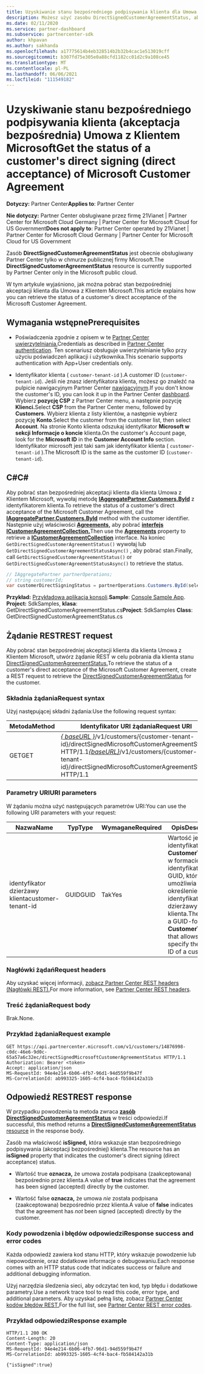 ```yaml
---
title: Uzyskiwanie stanu bezpośredniego podpisywania klienta dla Umowa z Klientem Microsoft.
description: Możesz użyć zasobu DirectSignedCustomerAgreementStatus, aby uzyskać stan bezpośredniego podpisywania klienta (akceptacja bezpośrednia) Umowa z Klientem Microsoft.
ms.date: 02/11/2020
ms.service: partner-dashboard
ms.subservice: partnercenter-sdk
author: khpavan
ms.author: sakhanda
ms.openlocfilehash: a17775614b4eb328514b2b32b4cac1e513019cff
ms.sourcegitcommit: b307fd75e305e0a88cfd1182cc01d2c9a108ce45
ms.translationtype: MT
ms.contentlocale: pl-PL
ms.lasthandoff: 06/06/2021
ms.locfileid: "111549182"
---
```

# <a name="get-the-status-of-a-customers-direct-signing-direct-acceptance-of-microsoft-customer-agreement"></a><span data-ttu-id="9e968-103">Uzyskiwanie stanu bezpośredniego podpisywania klienta (akceptacja bezpośrednia) Umowa z Klientem Microsoft</span><span class="sxs-lookup"><span data-stu-id="9e968-103">Get the status of a customer's direct signing (direct acceptance) of Microsoft Customer Agreement</span></span>

<span data-ttu-id="9e968-104">**Dotyczy:** Partner Center</span><span class="sxs-lookup"><span data-stu-id="9e968-104">**Applies to**: Partner Center</span></span>

<span data-ttu-id="9e968-105">**Nie dotyczy:** Partner Center obsługiwane przez firmę 21Vianet | Partner Center for Microsoft Cloud Germany | Partner Center for Microsoft Cloud for US Government</span><span class="sxs-lookup"><span data-stu-id="9e968-105">**Does not apply to**: Partner Center operated by 21Vianet | Partner Center for Microsoft Cloud Germany | Partner Center for Microsoft Cloud for US Government</span></span>

<span data-ttu-id="9e968-106">Zasób **DirectSignedCustomerAgreementStatus** jest obecnie obsługiwany Partner Center tylko w chmurze publicznej firmy Microsoft.</span><span class="sxs-lookup"><span data-stu-id="9e968-106">The **DirectSignedCustomerAgreementStatus** resource is currently supported by Partner Center only in the Microsoft public cloud.</span></span>

<span data-ttu-id="9e968-107">W tym artykule wyjaśniono, jak można pobrać stan bezpośredniej akceptacji klienta dla Umowa z Klientem Microsoft.</span><span class="sxs-lookup"><span data-stu-id="9e968-107">This article explains how you can retrieve the status of a customer's direct acceptance of the Microsoft Customer Agreement.</span></span>

## <a name="prerequisites"></a><span data-ttu-id="9e968-108">Wymagania wstępne</span><span class="sxs-lookup"><span data-stu-id="9e968-108">Prerequisites</span></span>

- <span data-ttu-id="9e968-109">Poświadczenia zgodnie z opisem w te [Partner Center uwierzytelniania.](partner-center-authentication.md)</span><span class="sxs-lookup"><span data-stu-id="9e968-109">Credentials as described in [Partner Center authentication](partner-center-authentication.md).</span></span> <span data-ttu-id="9e968-110">Ten scenariusz obsługuje uwierzytelnianie tylko przy użyciu poświadczeń aplikacji i użytkownika.</span><span class="sxs-lookup"><span data-stu-id="9e968-110">This scenario supports authentication with App+User credentials only.</span></span>

- <span data-ttu-id="9e968-111">Identyfikator klienta ( `customer-tenant-id` ).</span><span class="sxs-lookup"><span data-stu-id="9e968-111">A customer ID (`customer-tenant-id`).</span></span> <span data-ttu-id="9e968-112">Jeśli nie znasz identyfikatora klienta, możesz go znaleźć na pulpicie nawigacyjnym Partner Center [nawigacyjnym](https://partner.microsoft.com/dashboard).</span><span class="sxs-lookup"><span data-stu-id="9e968-112">If you don't know the customer's ID, you can look it up in the Partner Center [dashboard](https://partner.microsoft.com/dashboard).</span></span> <span data-ttu-id="9e968-113">Wybierz **pozycję CSP** z Partner Center menu, a następnie pozycję **Klienci.**</span><span class="sxs-lookup"><span data-stu-id="9e968-113">Select **CSP** from the Partner Center menu, followed by **Customers**.</span></span> <span data-ttu-id="9e968-114">Wybierz klienta z listy klientów, a następnie wybierz pozycję **Konto**.</span><span class="sxs-lookup"><span data-stu-id="9e968-114">Select the customer from the customer list, then select **Account**.</span></span> <span data-ttu-id="9e968-115">Na stronie Konto klienta odszukaj identyfikator **Microsoft w** **sekcji Informacje o koncie** klienta.</span><span class="sxs-lookup"><span data-stu-id="9e968-115">On the customer's Account page, look for the **Microsoft ID** in the **Customer Account Info** section.</span></span> <span data-ttu-id="9e968-116">Identyfikator microsoft jest taki sam jak identyfikator klienta ( `customer-tenant-id` ).</span><span class="sxs-lookup"><span data-stu-id="9e968-116">The Microsoft ID is the same as the customer ID  (`customer-tenant-id`).</span></span>

## <a name="c"></a><span data-ttu-id="9e968-117">C\#</span><span class="sxs-lookup"><span data-stu-id="9e968-117">C\#</span></span>

<span data-ttu-id="9e968-118">Aby pobrać stan bezpośredniej akceptacji klienta dla klienta Umowa z Klientem Microsoft, wywołaj metodę [**IAggregatePartner.Customers.ById**](/dotnet/api/microsoft.store.partnercenter.customers.icustomercollection.byid) z identyfikatorem klienta.</span><span class="sxs-lookup"><span data-stu-id="9e968-118">To retrieve the status of a customer's direct acceptance of the Microsoft Customer Agreement, call the [**IAggregatePartner.Customers.ById**](/dotnet/api/microsoft.store.partnercenter.customers.icustomercollection.byid) method with the customer identifier.</span></span> <span data-ttu-id="9e968-119">Następnie użyj właściwości [**Agreements,**](/dotnet/api/microsoft.store.partnercenter.customers.icustomer.agreements) aby pobrać [**interfejs ICustomerAgreementCollection.**](/dotnet/api/microsoft.store.partnercenter.agreements.icustomeragreementcollection)</span><span class="sxs-lookup"><span data-stu-id="9e968-119">Then use the [**Agreements**](/dotnet/api/microsoft.store.partnercenter.customers.icustomer.agreements) property to retrieve a [**ICustomerAgreementCollection**](/dotnet/api/microsoft.store.partnercenter.agreements.icustomeragreementcollection) interface.</span></span> <span data-ttu-id="9e968-120">Na koniec `GetDirectSignedCustomerAgreementStatus()` wywołaj lub `GetDirectSignedCustomerAgreementStatusAsync()` , aby pobrać stan.</span><span class="sxs-lookup"><span data-stu-id="9e968-120">Finally, call `GetDirectSignedCustomerAgreementStatus()` or `GetDirectSignedCustomerAgreementStatusAsync()` to retrieve the status.</span></span>

``` csharp
// IAggregatePartner partnerOperations;
// string customerId;
var customerDirectSigningStatus = partnerOperations.Customers.ById(selectedCustomerId).Agreements.GetDirectSignedCustomerAgreementStatus();
```

<span data-ttu-id="9e968-121">**Przykład:** [Przykładowa aplikacja konsoli](https://github.com/microsoft/Partner-Center-DotNet-Samples).</span><span class="sxs-lookup"><span data-stu-id="9e968-121">**Sample**: [Console Sample App](https://github.com/microsoft/Partner-Center-DotNet-Samples).</span></span> <span data-ttu-id="9e968-122">**Project:** SdkSamples, **klasa**: GetDirectSignedCustomerAgreementStatus.cs</span><span class="sxs-lookup"><span data-stu-id="9e968-122">**Project**: SdkSamples **Class**: GetDirectSignedCustomerAgreementStatus.cs</span></span>

## <a name="rest-request"></a><span data-ttu-id="9e968-123">Żądanie REST</span><span class="sxs-lookup"><span data-stu-id="9e968-123">REST request</span></span>

<span data-ttu-id="9e968-124">Aby pobrać stan bezpośredniej akceptacji klienta dla klienta Umowa z Klientem Microsoft, utwórz żądanie REST w celu pobrania dla klienta stanu [DirectSignedCustomerAgreementStatus.](./customer-agreement-direct-sign-status-resource.md)</span><span class="sxs-lookup"><span data-stu-id="9e968-124">To retrieve the status of a customer's direct acceptance of the Microsoft Customer Agreement, create a REST request to retrieve the [DirectSignedCustomerAgreementStatus](./customer-agreement-direct-sign-status-resource.md) for the customer.</span></span>

### <a name="request-syntax"></a><span data-ttu-id="9e968-125">Składnia żądania</span><span class="sxs-lookup"><span data-stu-id="9e968-125">Request syntax</span></span>

<span data-ttu-id="9e968-126">Użyj następującej składni żądania:</span><span class="sxs-lookup"><span data-stu-id="9e968-126">Use the following request syntax:</span></span>

| <span data-ttu-id="9e968-127">Metoda</span><span class="sxs-lookup"><span data-stu-id="9e968-127">Method</span></span> | <span data-ttu-id="9e968-128">Identyfikator URI żądania</span><span class="sxs-lookup"><span data-stu-id="9e968-128">Request URI</span></span>                                                                                      |
|--------|--------------------------------------------------------------------------------------------------|
| <span data-ttu-id="9e968-129">GET</span><span class="sxs-lookup"><span data-stu-id="9e968-129">GET</span></span>    | <span data-ttu-id="9e968-130">[*\{ baseURL \}*](partner-center-rest-urls.md)/v1/customers/{customer-tenant-id}/directSignedMicrosoftCustomerAgreementStatus HTTP/1.1</span><span class="sxs-lookup"><span data-stu-id="9e968-130">[*\{baseURL\}*](partner-center-rest-urls.md)/v1/customers/{customer-tenant-id}/directSignedMicrosoftCustomerAgreementStatus HTTP/1.1</span></span> |

### <a name="uri-parameters"></a><span data-ttu-id="9e968-131">Parametry URI</span><span class="sxs-lookup"><span data-stu-id="9e968-131">URI parameters</span></span>

<span data-ttu-id="9e968-132">W żądaniu można użyć następujących parametrów URI:</span><span class="sxs-lookup"><span data-stu-id="9e968-132">You can use the following URI parameters with your request:</span></span>

| <span data-ttu-id="9e968-133">Nazwa</span><span class="sxs-lookup"><span data-stu-id="9e968-133">Name</span></span>             | <span data-ttu-id="9e968-134">Typ</span><span class="sxs-lookup"><span data-stu-id="9e968-134">Type</span></span> | <span data-ttu-id="9e968-135">Wymagane</span><span class="sxs-lookup"><span data-stu-id="9e968-135">Required</span></span> | <span data-ttu-id="9e968-136">Opis</span><span class="sxs-lookup"><span data-stu-id="9e968-136">Description</span></span>                                                                               |
|------------------|------|----------|-------------------------------------------------------------------------------------------|
| <span data-ttu-id="9e968-137">identyfikator dzierżawy klienta</span><span class="sxs-lookup"><span data-stu-id="9e968-137">customer-tenant-id</span></span> | <span data-ttu-id="9e968-138">GUID</span><span class="sxs-lookup"><span data-stu-id="9e968-138">GUID</span></span> | <span data-ttu-id="9e968-139">Tak</span><span class="sxs-lookup"><span data-stu-id="9e968-139">Yes</span></span> | <span data-ttu-id="9e968-140">Wartość jest identyfikatorem **CustomerTenantId** w formacie identyfikatora GUID, który umożliwia określenie identyfikatora dzierżawy klienta.</span><span class="sxs-lookup"><span data-stu-id="9e968-140">The value is a GUID-formatted **CustomerTenantId** that allows you to specify the tenant ID of a customer.</span></span> |

### <a name="request-headers"></a><span data-ttu-id="9e968-141">Nagłówki żądań</span><span class="sxs-lookup"><span data-stu-id="9e968-141">Request headers</span></span>

<span data-ttu-id="9e968-142">Aby uzyskać więcej informacji, [zobacz Partner Center REST headers (Nagłówki REST).](headers.md)</span><span class="sxs-lookup"><span data-stu-id="9e968-142">For more information, see [Partner Center REST headers](headers.md).</span></span>

### <a name="request-body"></a><span data-ttu-id="9e968-143">Treść żądania</span><span class="sxs-lookup"><span data-stu-id="9e968-143">Request body</span></span>

<span data-ttu-id="9e968-144">Brak.</span><span class="sxs-lookup"><span data-stu-id="9e968-144">None.</span></span>

### <a name="request-example"></a><span data-ttu-id="9e968-145">Przykład żądania</span><span class="sxs-lookup"><span data-stu-id="9e968-145">Request example</span></span>

```http
GET https://api.partnercenter.microsoft.com/v1/customers/14876998-c0dc-46e6-9d0c-65a57a6c32ec/directSignedMicrosoftCustomerAgreementStatus HTTP/1.1
Authorization: Bearer <token>
Accept: application/json
MS-RequestId: 94e4e214-6b06-4fb7-96d1-94d559f9b47f
MS-CorrelationId: ab993325-1605-4cf4-bac4-fb584142a31b
```

## <a name="rest-response"></a><span data-ttu-id="9e968-146">Odpowiedź REST</span><span class="sxs-lookup"><span data-stu-id="9e968-146">REST response</span></span>

<span data-ttu-id="9e968-147">W przypadku powodzenia ta metoda zwraca [ **zasób DirectSignedCustomerAgreementStatus**](./customer-agreement-direct-sign-status-resource.md) w treści odpowiedzi.</span><span class="sxs-lookup"><span data-stu-id="9e968-147">If successful, this method returns a [**DirectSignedCustomerAgreementStatus** resource](./customer-agreement-direct-sign-status-resource.md) in the response body.</span></span>

<span data-ttu-id="9e968-148">Zasób ma właściwość **isSigned,** która wskazuje stan bezpośredniego podpisywania (akceptacji bezpośredniej) klienta.</span><span class="sxs-lookup"><span data-stu-id="9e968-148">The resource has an **isSigned** property that indicates the customer's direct signing (direct acceptance) status.</span></span>

- <span data-ttu-id="9e968-149">Wartość true **oznacza,** że umowa została podpisana (zaakceptowana) bezpośrednio przez klienta.</span><span class="sxs-lookup"><span data-stu-id="9e968-149">A value of **true** indicates that the agreement has been signed (accepted) directly by the customer.</span></span>

- <span data-ttu-id="9e968-150">Wartość false **oznacza,** że umowa *nie* została podpisana (zaakceptowana) bezpośrednio przez klienta.</span><span class="sxs-lookup"><span data-stu-id="9e968-150">A value of **false** indicates that the agreement has *not* been signed (accepted) directly by the customer.</span></span>

### <a name="response-success-and-error-codes"></a><span data-ttu-id="9e968-151">Kody powodzenia i błędów odpowiedzi</span><span class="sxs-lookup"><span data-stu-id="9e968-151">Response success and error codes</span></span>

<span data-ttu-id="9e968-152">Każda odpowiedź zawiera kod stanu HTTP, który wskazuje powodzenie lub niepowodzenie, oraz dodatkowe informacje o debugowaniu.</span><span class="sxs-lookup"><span data-stu-id="9e968-152">Each response comes with an HTTP status code that indicates success or failure and additional debugging information.</span></span>

<span data-ttu-id="9e968-153">Użyj narzędzia śledzenia sieci, aby odczytać ten kod, typ błędu i dodatkowe parametry.</span><span class="sxs-lookup"><span data-stu-id="9e968-153">Use a network trace tool to read this code, error type, and additional parameters.</span></span> <span data-ttu-id="9e968-154">Aby uzyskać pełną listę, zobacz [Partner Center kodów błędów REST.](error-codes.md)</span><span class="sxs-lookup"><span data-stu-id="9e968-154">For the full list, see [Partner Center REST error codes](error-codes.md).</span></span>

### <a name="response-example"></a><span data-ttu-id="9e968-155">Przykład odpowiedzi</span><span class="sxs-lookup"><span data-stu-id="9e968-155">Response example</span></span>

```http
HTTP/1.1 200 OK
Content-Length: 20
Content-Type: application/json
MS-RequestId: 94e4e214-6b06-4fb7-96d1-94d559f9b47f
MS-CorrelationId: ab993325-1605-4cf4-bac4-fb584142a31b

{"isSigned":true}
```
